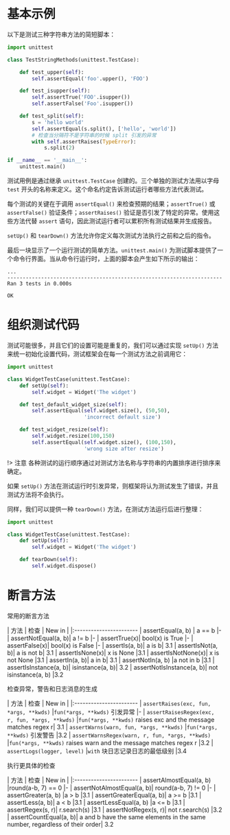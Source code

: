 # 基本示例

以下是测试三种字符串方法的简短脚本：

``` python
import unittest

class TestStringMethods(unittest.TestCase):

    def test_upper(self):
        self.assertEqual('foo'.upper(), 'FOO')

    def test_isupper(self):
        self.assertTrue('FOO'.isupper())
        self.assertFalse('Foo'.isupper())

    def test_split(self):
        s = 'hello world'
        self.assertEqual(s.split(), ['hello', 'world'])
        # 检查当分隔符不是字符串的时候 split 引发的异常
        with self.assertRaises(TypeError):
            s.split(2)

if __name__ == '__main__':
    unittest.main()
```
测试用例是通过继承 `unittest.TestCase` 创建的。三个单独的测试方法用以字母 `test` 开头的名称来定义。这个命名约定告诉测试运行者哪些方法代表测试。

每个测试的关键在于调用 `assertEqual()` 来检查预期的结果；`assertTrue()` 或 `assertFalse()` 验证条件；`assertRaises()` 验证是否引发了特定的异常。使用这些方法代替 `assert` 语句，因此测试运行者可以累积所有测试结果并生成报告。

`setUp()` 和 `tearDown()` 方法允许你定义每次测试方法执行之前和之后的指令。

最后一块显示了一个运行测试的简单方法。`unittest.main()` 为测试脚本提供了一个命令行界面。当从命令行运行时，上面的脚本会产生如下所示的输出：

```
...
----------------------------------------------------------------------
Ran 3 tests in 0.000s

OK
```

# 组织测试代码

测试可能很多，并且它们的设置可能是重复的，我们可以通过实现 `setUp()` 方法来统一初始化设置代码，测试框架会在每一个测试方法之前调用它：

``` python
import unittest

class WidgetTestCase(unittest.TestCase):
    def setUp(self):
        self.widget = Widget('The widget')

    def test_default_widget_size(self):
        self.assertEqual(self.widget.size(), (50,50),
                         'incorrect default size')

    def test_widget_resize(self):
        self.widget.resize(100,150)
        self.assertEqual(self.widget.size(), (100,150),
                         'wrong size after resize')
```

!> 注意 各种测试的运行顺序通过对测试方法名称与字符串的内置排序进行排序来确定。

如果 `setUp()` 方法在测试运行时引发异常，则框架将认为测试发生了错误，并且测试方法将不会执行。

同样，我们可以提供一种 `tearDown()` 方法，在测试方法运行后进行整理：

``` python
import unittest

class WidgetTestCase(unittest.TestCase):
    def setUp(self):
        self.widget = Widget('The widget')

    def tearDown(self):
        self.widget.dispose()
```
# 断言方法
常用的断言方法

| 方法 | 检查 | New in |
|:-----------------------
| assertEqual(a, b) | a == b |-
| assertNotEqual(a, b)|	a != b	 |-
| assertTrue(x)|	bool(x) is True	 |-
| assertFalse(x)|	bool(x) is False	 |-
| assertIs(a, b)|	a is b|	3.1
| assertIsNot(a, b)|	a is not b|	3.1
| assertIsNone(x)|	x is None	|3.1
| assertIsNotNone(x)|	x is not None	|3.1
| assertIn(a, b)|	a in b|	3.1
| assertNotIn(a, b)	|a not in b	|3.1
| assertIsInstance(a, b)|	isinstance(a, b)|	3.2
| assertNotIsInstance(a, b)|	not isinstance(a, b)	|3.2


检查异常，警告和日志消息的生成

| 方法 | 检查 | New in |
|:-----------------------
| `assertRaises(exc, fun, *args, **kwds)`	|`fun(*args, **kwds)` 引发异常	 |-
| `assertRaisesRegex(exc, r, fun, *args, **kwds)`	|`fun(*args, **kwds)` raises exc and the message matches regex r|	3.1
| `assertWarns(warn, fun, *args, **kwds)`	|`fun(*args, **kwds)` 引发警告	|3.2
| `assertWarnsRegex(warn, r, fun, *args, **kwds)`	|`fun(*args, **kwds)` raises warn and the message matches regex r	|3.2
| `assertLogs(logger, level)`	|`with` 块日志记录日志的最低级别 	|3.4



执行更具体的检查

| 方法 | 检查 | New in |
|:-----------------------
| assertAlmostEqual(a, b)	|round(a-b, 7) == 0	 |-
| assertNotAlmostEqual(a, b)|	round(a-b, 7) != 0	 |-
| assertGreater(a, b)	|a > b	|3.1
| assertGreaterEqual(a, b)|	a >= b	|3.1
| assertLess(a, b)|	a < b	|3.1
| assertLessEqual(a, b)	|a <= b	|3.1
| assertRegex(s, r)|	r.search(s)	|3.1
| assertNotRegex(s, r)|	not r.search(s)	|3.2
| assertCountEqual(a, b)|	a and b have the same elements in the same number, regardless of their order|	3.2